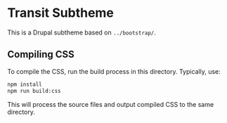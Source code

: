 # Transit Subtheme

This is a Drupal subtheme based on `../bootstrap/`.

## Compiling CSS

To compile the CSS, run the build process in this directory. Typically, use:

```zsh
npm install
npm run build:css
```

This will process the source files and output compiled CSS to the same
directory.
